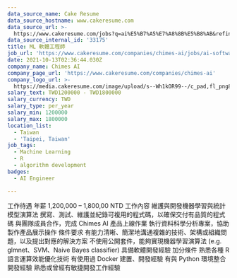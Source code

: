 ```yaml
---
data_source_name: Cake Resume
data_source_hostname: www.cakeresume.com
data_source_url: >-
  https://www.cakeresume.com/jobs?q=ai%E5%B7%A5%E7%A8%8B%E5%B8%AB&refinementList%5Blang_[…]y_type%5D=per_year&range%5Bsalary_range%5D%5Bmin%5D=1000000
data_source_internal_id: '33175'
title: ML 軟體工程師
job_url: 'https://www.cakeresume.com/companies/chimes-ai/jobs/ai-software-engineer'
date: 2021-10-13T02:36:44.030Z
company_name: Chimes AI
company_page_url: 'https://www.cakeresume.com/companies/chimes-ai'
company_logo_url: >-
  https://media.cakeresume.com/image/upload/s--Wh1kOR99--/c_pad,fl_png8,h_200,w_200/v1643077964/vpujzyemou28sdd38ed5.png
salary_text: TWD1200000 - TWD1800000
salary_currency: TWD
salary_type: per_year
salary_min: 1200000
salary_max: 1800000
location_list:
  - Taiwan
  - 'Taipei, Taiwan'
job_tags:
  - Machine Learning
  - R
  - algorithm development
badges:
  - AI Engineer

---
```


工作待遇 年薪 1,200,000 – 1,800,00 NTD 工作內容 維護與開發機器學習與統計模型演算法 撰寫、測試、維護並紀錄可複用的程式碼，以確保交付有品質的程式碼 與團隊成員合作，完成 Chimes AI 產品上線作業 執行資料科學分析專案，協助製作產品展示操作 條件要求 有能力清晰、簡潔地溝通複雜的技術、架構或組織問題，以及提出對應的解決方案 不使用公開套件，能夠實現機器學習演算法 (e.g. glmnet、SVM、Naive Bayes classifier) 具備軟體開發經驗 加分條件 熟悉各種 R 語言運算效能優化技術 有使用過 Docker 建置、開發經驗 有與 Python 環境整合開發經驗 熟悉或曾經有敏捷開發工作經驗